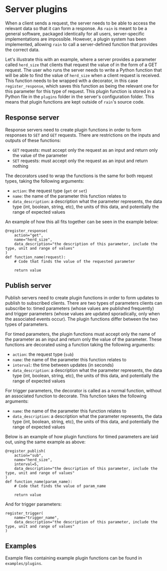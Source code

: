 # Server plugins

When a client sends a request, the server needs to be able to access the relevant data so that it can form a response.
As `rain` is meant to be a general software, packaged identically for all users, server-specific implementations are impossible.
However, a plugin system has been implemented, allowing `rain` to call a server-defined function that provides the correct data.

Let's illustrate this with an example, where a server provides a parameter called `herd_size` that clients that request the value of in the form of a GET request.
The user who runs the server needs to write a Python function that will be able to find the value of `herd_size` when a client request is received.
This function needs to be wrapped with a decorator, in this case `register_response`, which saves this function as being the relevant one for this parameter for this type of request.
This plugin function is stored in a Python file in the `plugins` folder in the server's configuration folder.
This means that plugin functions are kept outside of `rain`'s source code.

## Response server

Response servers need to create plugin functions in order to form responses to `SET` and `GET` requests.
There are restrictions on the inputs and outputs of these functions:

- `GET` requests: must accept only the request as an input and return only the value of the parameter
- `SET` requests: must accept only the request as an input and return nothing

The decorators used to wrap the functions is the same for both request types, taking the following arguments:

- `action`: the request type (`get` or `set`)
- `name`: the name of the parameter this function relates to
- `data_description`: a description what the parameter represents, the data type (int, boolean, string, etc), the units of this data, and potentially the range of expected values

An example of how this all fits together can be seen in the example below:
```
@register_response(
    action="get",
    name="herd_size",
    data_description="the description of this parameter, include the type, unit and range of values"
)
def function_name(request):
    # Code that finds the value of the requested parameter

    return value
```

## Publish server

Publish servers need to create plugin functions in order to form updates to publish to subscribed clients.
There are two types of parameters clients can subscribe to: timed parameters (whose values are published frequently) and trigger parameters (whose values are updated sporadically, only when the associated events occur).
The plugin functions differ between the two types of parameters.

For timed parameters, the plugin functions must accept only the name of the parameter as an input and return only the value of the parameter.
These functions are decorated using a function taking the following arguments:

- `action`: the request type (`sub`)
- `name`: the name of the parameter this function relates to
- `interval`: the time between updates (in seconds)
- `data_description`: a description what the parameter represents, the data type (int, boolean, string, etc), the units of this data, and potentially the range of expected values

For trigger parameters, the decorator is called as a normal function, without an associated function to decorate.
This function takes the following arguments:

- `name`: the name of the parameter this function relates to
- `data_description`: a description what the parameter represents, the data type (int, boolean, string, etc), the units of this data, and potentially the range of expected values

Below is an example of how plugin functions for timed parameters are laid out, using the same example as above:
```
@register_publish(
    action="sub",
    name="herd_size",
    interval=5,
    data_description="the description of this parameter, include the type, unit and range of values"
)
def function_name(param_name):
    # Code that finds the value of param_name

    return value
```

And for trigger parameters:
```
register_trigger(
    name="trigger_name",
    data_description="the description of this parameter, include the type, unit and range of values"
)
```

## Examples

Example files containing example plugin functions can be found in `examples/plugins`.
